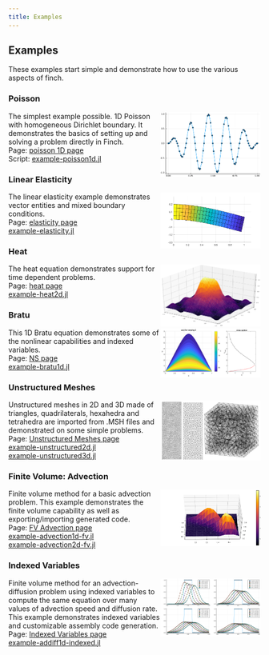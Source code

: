 ```yaml
---
title: Examples
---
```


## Examples

These examples start simple and demonstrate how to use the various aspects of finch.

<style>
img {float: right;}
</style>
<h3>Poisson</h3> 
<p> <img src="images/poisson1d.png" alt="poisson1d" width="200">
The simplest example possible. 1D Poisson with homogeneous Dirichlet boundary. It demonstrates the basics of setting up and solving a problem directly in Finch.
<br>Page: <a href="https://paralab.github.io/Finch/pages/poisson1d.html">poisson 1D page</a>
<br>Script: <a href="https://github.com/paralab/Finch/blob/master/src/examples/example-poisson1d.jl">example-poisson1d.jl</a>
</p>

<h3>Linear Elasticity</h3>
<p> <img src="images/elasticity.png" alt="elasticity" width="200">
The linear elasticity example demonstrates vector entities and mixed boundary conditions.
<br>Page: <a href="https://paralab.github.io/Finch/pages/elasticity.html">elasticity page</a>
<br><a href="https://github.com/paralab/Finch/blob/master/src/examples/example-elasticity.jl">example-elasticity.jl</a>
</p>

<h3>Heat</h3>
<p> <img src="images/heat.png" alt="heat" width="200">
The heat equation demonstrates support for time dependent problems.
<br>Page: <a href="https://paralab.github.io/Finch/pages/heat.html">heat page</a>
<br><a href="https://github.com/paralab/Finch/blob/master/src/examples/example-heat2d.jl">example-heat2d.jl</a>
</p>

<h3>Bratu</h3>
<p> <img src="images/bratu.png" alt="Bratu" width="200">
This 1D Bratu equation demonstrates some of the nonlinear capabilities and indexed variables.
<br>Page: <a href="https://paralab.github.io/Finch/pages/bratu.html">NS page</a>
<br><a href="https://github.com/paralab/Finch/blob/master/src/examples/example-bratu1d.jl">example-bratu1d.jl</a>
</p>

<h3>Unstructured Meshes</h3>
<p><img src="images/umeshes.png" alt="unstructured" width="200">
Unstructured meshes in 2D and 3D made of triangles, quadrilaterals, hexahedra and tetrahedra are imported from .MSH files and demonstrated on some simple problems.
<br>Page: <a href="https://paralab.github.io/Finch/pages/unstructured.html">Unstructured Meshes page</a>
<br><a href="https://github.com/paralab/Finch/blob/master/src/examples/example-unstructured2d.jl">example-unstructured2d.jl</a>
<br><a href="https://github.com/paralab/Finch/blob/master/src/examples/example-unstructured3d.jl">example-unstructured3d.jl</a>
</p>

<h3>Finite Volume: Advection</h3>
<p><img src="images/fvadvec2d.png" alt="fvadvec2d" width="200">
Finite volume method for a basic advection problem. This example demonstrates the finite volume capability as well as exporting/importing generated code.
<br>Page: <a href="https://paralab.github.io/Finch/pages/FVadvection.html">FV Advection page</a>
<br><a href="https://github.com/paralab/Finch/blob/master/src/examples/example-advection1d-fv.jl">example-advection1d-fv.jl</a>
<br><a href="https://github.com/paralab/Finch/blob/master/src/examples/example-advection2d-fv.jl">example-advection2d-fv.jl</a>
</p>

<h3>Indexed Variables</h3>
<p><img src="images/addiff1dindexed.png" alt="addiff1dindexed" width="200">
Finite volume method for an advection-diffusion problem using indexed variables to compute the same equation over many values of advection speed and diffusion rate. This example demonstrates indexed variables and customizable assembly code generation.
<br>Page: <a href="https://paralab.github.io/Finch/pages/indexed.html">Indexed Variables page</a>
<br><a href="https://github.com/paralab/Finch/blob/master/src/examples/example-addiff1d-indexed.jl">example-addiff1d-indexed.jl</a>
</p>